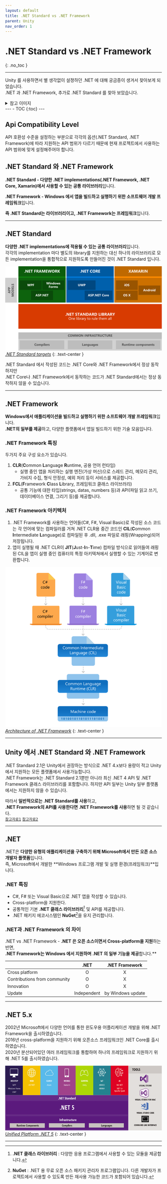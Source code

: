 ```yaml
---
layout: default
title: .NET Standard vs .NET Framework
parent: Unity
nav_order: 1
---
```


# <b>.NET Standard vs .NET Framework</b>
{: .no_toc }

---
Unity 를 사용하면서 별 생각없이 설졍하던 .NET 에 대해 궁금증이 생겨서 찾아보게 되었습니다.<br>
.NET 과 .NET Framework, 추가로 .NET Standard 를 찾아 보았습니다.

<details><summary>참고 이미지</summary>
<div markdown="1">
![](/assets/images/DotNET/UnityAPICompatibilityLevel.png)
_Unity/Project Settings/Player/API Compatibility Level_
{: .text-center }
</div></details>
---
- TOC
{:toc}
---

## Api Compatibility Level

API 호환성 수준을 설정하는 부분으로 각각의 옵션(.NET Standard, .NET Framework)에 따라 지원하는 API 범위가 다르기 때문에 현재 프로젝트에서 사용하는 API 범위에 맞게 설정해주어야 합니다.

## .NET Standard 와 .NET Framework

**.NET Standard - 다양한 .NET implementations(.NET Framework, .NET Core, Xamarin)에서 사용할 수 있는 공통 라이브러리**입니다.<br>

**.NET Framework - Windows 에서 앱을 빌드하고 실행하기 위한 소프트웨어 개발 프레임워크**입니다. <br>

**즉 .NET Standard는 라이브러리이고, .NET Framework는 프레임워크**입니다. <br>

---

## .NET Standard

**다양한 .NET implementations에 적용될 수 있는 공통 라이브러리**입니다.<br>
각각의 implementation 마다 별도의 library를 지원하는 대신 하나의 라이브러리로 모든 implementation을 통합적으로 지원하도록 만들어진 것이 .NET Standard 입니다.

![img-description](/assets/images/DotNET/DotNETStandard.png)
_[.NET Standard targets](https://learn.microsoft.com/ko-kr/dotnet/standard/library-guidance/media/cross-platform-targeting/platforms-netstandard.png)_
{: .text-center }

.NET Standard 에서 작성된 코드는 .NET Core와 .NET Framework에서 정상 동작하지만<br>
.NET Core나 .NET Framework에서 동작하는 코드가 .NET Standard에서는 정상 동작하지 않을 수 있습니다.

---

## .NET Framework

**Windows에서 애플리케이션을 빌드하고 실행하기 위한 소프트웨어 개발 프레임워크**입니다. <br>
**.NET의 일부를 제공**하고, 다양한 플랫폼에서 앱일 빌드하기 위한 기술 모음입니다.

### .NET Framework 특징

두가지 주요 구성 요소가 있습니다.

1. **CLR**(**C**ommon **L**anguage **R**untime, 공용 언어 런타임)
   - 실행 중인 앱을 처리하는 실행 엔진(가상 머신)으로 스레드 관리, 메모리 관리, 가비지 수집, 형식 안정성, 예외 처리 등이 서비스를 제공합니다.
2. **FCL**(**F**ramework **C**lass **L**ibrary, 프레임워크 클래스 라이브러리)
   - 공통 기능에 대한 타입(strings, datas, numbers 등)과 API(파일 읽고 쓰기, 데이터베이스 연결, 그리기 등)를 제공합니다.

### .NET Framework 아키텍처

1. .NET Framework를 사용하는 언어들(C#, F#, Visual Basic)로 작성된 소스 코드는 각 언어에 맞는 컴파일러를 거쳐 .NET CLR용 중간 코드인 **CIL**(**C**ommon **I**ntermediate **L**anguage)로 컴파일된 후 .dll, .exe 파일로 래핑(Wrapping)되어 저장됩니다.
2. 앱이 실행될 때 .NET CLR이 **JIT**(**J**ust-**I**n-**T**ime) 컴파일 방식으로 읽어들여 래핑된 CIL을 앱이 실행 중인 컴퓨터의 특정 아키텍쳐에서 실행할 수 있는 기계어로 변환합니다.

![img-description](/assets/images/DotNET/DotNETFramework.png)
_[Architecture of .NET Framework](https://dotnet.microsoft.com/static/images/illustrations/swimlane-architecture-framework.svg)_
{: .text-center }

---

## Unity 에서 .NET Standard 와 .NET Framework

.NET Standard 2.1은 Unity에서 권장하는 방식으로 .NET 4.x보다 용량이 적고 Unity에서 지원하는 모든 플랫폼에서 사용가능합니다.<br>
.NET Framework는 .NET Standard 2.1뿐만 아니라 최신 .NET 4 API 및 .NET Framework 클래스 라이브러리를 포함합니다. 하지만 API 일부는 Unity 일부 플랫폼에서는 지원하지 않을 수 있습니다.<br>

따라서 **일반적으로는 .NET Standard를 사용**하고,<br>
**.NET Framework의 API를 사용한다면 .NET Framework를 사용**하면 될 것 같습니다.<br>
[`참고자료1`](https://learn.microsoft.com/ko-kr/visualstudio/gamedev/unity/unity-scripting-upgrade#choosing-between-net-4x-and-net-standard-21-profiles)
[`참고자료2`](https://forum.unity.com/threads/net-standard-2-0-2-1-vs-net-4-x-what-is-newer-better.1158806/#post-7433372)

---

## .NET

.NET은 **다양한 유형의 애플리케이션을 구축하기 위해 Microsoft에서 만든 오픈 소스 개발자 플랫폼**입니다. <br>
즉, Microsoft에서 개발한 **Windows 프로그램 개발 및 실행 환경(프레임워크)**입니다.

### .NET 특징

- C#, F# 또는 Visual Basic으로 .NET 앱을 작성할 수 있습니다.
- Cross-platform을 지원한다.
- 공통적인 기본 **.NET 클래스 라이브러리**[^NET-Class-Library] 및 API를 제공합니다.
- .NET 패키지 에코시스템인 **NuGet**[^NuGet]을 유지 관리합니다.

[^NET-Class-Library]: **.NET 클래스 라이브러리** : 다양한 응용 프로그램에서 사용할 수 있는 모듈을 제공합니다.
[^NuGet]: **NuGet** : .NET 용 무료 오픈 소스 패키지 관리자 프로그램입니다. 다른 개발자가 프로젝트에서 사용할 수 있도록 만든 재사용 가능한 코드가 포함되어 있습니다.

### .NET과 .NET Framework 의 차이

.NET vs .NET Framework - **.NET 은 오픈 소스이면서 Cross-platform을 지원**하는 반면, <br>
**.NET Framework는 Windows 에서 지원하며 .NET 의 일부 기능을 제공**합니다.**

||.NET|.NET Framework|
|:-|:-:|:-:|
|Cross platform| O | X |
|Contributions from community| O | X |
|Innovation| O | X |
|Update| Independent | by Windows update |

---

## .NET 5.x

2002년 Microsoft에서 다양한 언어를 통한 윈도우용 어플리케이션 개발을 위해 .NET Framework을 출시하였습니다. <br>
2016년 cross-platform을 지원하기 위해 오픈소스 프레임워크인 .NET Core를 출시하였습니다. <br>
2020년 분산되어있던 여러 프레임워크를 통합하여 하나의 프레임워크로 지원하기 위해 .NET 5를 출시하였습니다. 

![img-description](/assets/images/DotNET/DotNET5.png)
_[Unified Platform .NET 5](https://learn.microsoft.com/ko-kr/archive/msdn-magazine/2019/july/images/mt833477.0719_michaelis_figure2_hires(en-us,msdn.10).png)_ 
{: .text-center }

---
